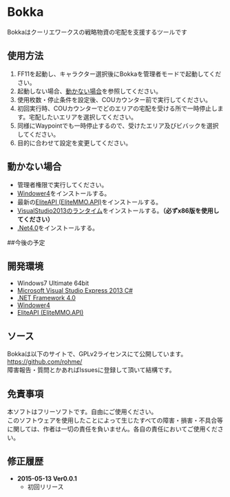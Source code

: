 # Bokka

Bokkaはクーリエワークスの戦略物資の宅配を支援するツールです

## 使用方法
1. FF11を起動し、キャラクター選択後にBokkaを管理者モードで起動してください。
2. 起動しない場合、[動かない場合](#user-content-動かない場合)を参照してください。
3. 使用枚数・停止条件を設定後、COUカウンター前で実行してください。
4. 初回実行時、COUカウンターでどのエリアの宅配を受ける所で一時停止します。宅配したいエリアを選択してください。
5. 同様にWaypointでも一時停止するので、受けたエリア及びビバックを選択してください。
6. 目的に合わせて設定を変更してください。

## 動かない場合
* 管理者権限で実行してください。
* [Windower4](http://windower.net/)をインストールする。
* 最新の[EliteAPI (EliteMMO.API)](http://www.elitemmonetwork.com/)をインストールする。  
* [VisualStudio2013のランタイム](http://www.microsoft.com/ja-JP/download/details.aspx?id=40784)をインストールする。**（必ずx86版を使用してください）**
* [.Net4.0](http://www.microsoft.com/ja-JP/download/details.aspx?id=17718)をインストールする。

##今後の予定

## 開発環境
* Windows7 Ultimate 64bit
* [Microsoft Visual Studio Express 2013 C#](http://www.visualstudio.com/ja-jp/products/visual-studio-express-vs.aspx)
* [.NET Framework 4.0](http://www.microsoft.com/ja-jp/net/)
* [Windower4](http://windower.net/)
* [EliteAPI (EliteMMO.API)](http://www.elitemmonetwork.com/)

## ソース
Bokkaは以下のサイトで、GPLv2ライセンスにて公開しています。  
https://github.com/rohme/  
障害報告・質問とかあればIssuesに登録して頂いて結構です。

## 免責事項
本ソフトはフリーソフトです。自由にご使用ください。  
このソフトウェアを使用したことによって生じたすべての障害・損害・不具合等に関しては、作者は一切の責任を負いません。各自の責任においてご使用ください。  

## 修正履歴
* **2015-05-13 Ver0.0.1**
    - 初回リリース
